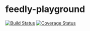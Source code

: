 # feedly-playground
[![Build Status](https://secure.travis-ci.org/fdagosti/feedly-playground.png?branch=master)](https://travis-ci.org/fdagosti/feedly-playground)
[![Coverage Status](https://coveralls.io/repos/fdagosti/feedly-playground/badge.svg?branch=master)](https://coveralls.io/r/fdagosti/feedly-playground/?branch=master)
